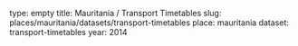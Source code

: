 type: empty
title: Mauritania / Transport Timetables
slug: places/mauritania/datasets/transport-timetables
place: mauritania
dataset: transport-timetables
year: 2014
